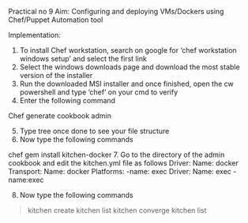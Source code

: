 Practical no 9
Aim: Configuring and deploying VMs/Dockers using Chef/Puppet Automation tool 
 
Implementation: 
1.	To install Chef workstation, search on google for ‘chef workstation windows setup’ and select the first link 
2.	Select the windows downloads page and download the most stable version of the installer 
3.	Run the downloaded MSI installer and once finished, open the cw powershell and type ‘chef’ on your cmd to verify 
4.	Enter the following command 

Chef generate cookbook admin 

5.	Type tree once done to see your file structure 
6.	Now type the following commands 

chef gem install kitchen-docker 
7.	Go to the directory of the admin cookbook and edit the kitchen.yml file as follows 
Driver: 
      Name: docker 
Transport: 
      Name: docker 
Platforms: 
      -name: exec  Driver: 
       Name: exec 
       -name:exec 
       
8.	Now type the following commands 
>kitchen create 
>kitchen list 
>kitchen converge 
>kitchen list 
